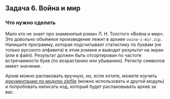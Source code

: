 ## Задача 6. Война и мир
### Что нужно сделать
Мало кто не знает про знаменитый роман Л. Н. Толстого «Война и мир». Это довольно объёмное произведение лежит в архиве `voina-i-mir.zip`. Напишите программу, которая подсчитывает статистику по буквам (не только русского алфавита) в этом романе и выводит результат на экран (или в файл). Результат должен быть отсортирован по частоте встречаемости букв (по возрастанию или убыванию). Регистр символов имеет значение.

Архив можно распаковать вручную, но, если хотите, можете изучить [документацию по модулю zipfile](https://docs.python.org/3/library/zipfile.html) (можно использовать и другой модуль) и попробовать написать код, который будет распаковывать архив за вас.
